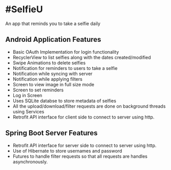 # #SelfieU
An app that reminds you to take a selfie daily

## Android Application Features
* Basic OAuth Implementation for login functionality
* RecyclerView to list selfies along with the dates created/modified
* Swipe Animations to delete selfies
* Notification for reminders to users to take a selfie
* Notification while syncing with server
* Notification while applying filters
* Screen to view image in full size mode
* Screen to set reminders
* Log in Screen
* Uses SQLite databse to store metadata of selfies
* All the upload/download/filter requests are done on background threads using Services
* Retrofit API interface for client side to connect to server using http.

## Spring Boot Server Features
* Retrofit API interface for server side to connect to server using http.
* Use of Hibernate to store usernames and password
* Futures to handle filter requests so that all requests are handles asynchronously.

